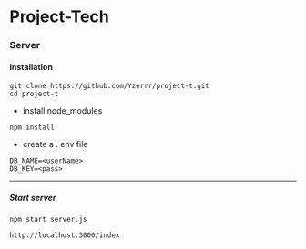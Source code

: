 # Project-Tech
### Server

#### installation
``` 
git clone https://github.com/Yzerrr/project-t.git
cd project-t
```
+ install node_modules
```
npm install
```
+ create a . env file
```
DB_NAME=<userName>
DB_KEY=<pass>
```
***
##### Start server

```
npm start server.js
```

```
http://localhost:3000/index
```
